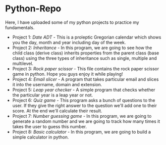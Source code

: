 # Python-Repo
Here, I have uploaded some of my python projects to practice my fundamentals.
- Project 1: *Date ADT* -
  This is a proleptic Gregorian calendar which shows you the day, month and year including day of the week.
- Project 2: *Inheritance* -
  In this program, we are going to see how the child class (derive class) inherits properties from the parent class (base class) using the three types of inheritance such as single, multiple and multilevel.
- Project 3: *Rock paper scissor* -
  This file contains the rock paper scissor game in python. Hope you guys enjoy it while playing!
- Project 4: *Email slicer* -
  A program that takes particular email and slices it into the username, domain and extension.
- Project 5: *Leap year checker* -
  A simple program that checks whether the particular year is a leap year or not.
- Project 6: *Quiz game* -
  This program asks a bunch of questions to the user. If they give the right answer to the question we'll add one to their score. At the end we'll calculate their result. 
- Project 7: *Number guessing game* -
  In this program, we are going to generate a random number and we are going to track how many times it takes the user to guess this number.
- Project 8: *Basic calculator* -
  In this program, we are going to build a simple calculator in python.
